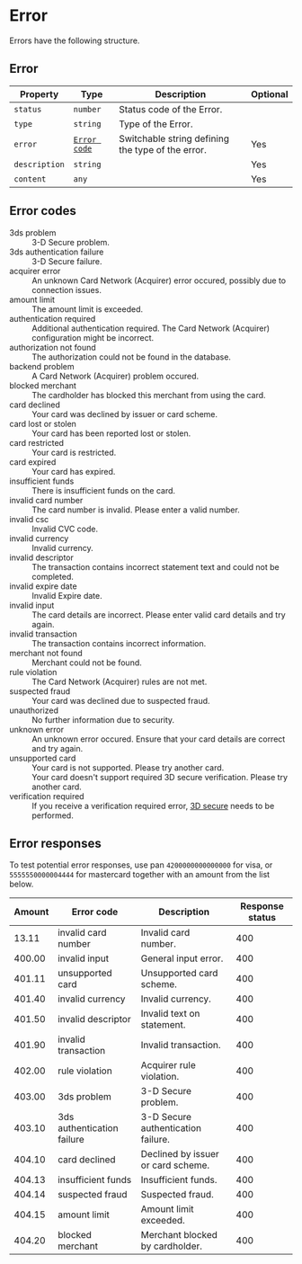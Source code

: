 # Error
Errors have the following structure.
## Error
| Property      | Type                         | Description                                       | Optional |
|---------------|------------------------------|---------------------------------------------------|----------|
| `status`      | `number`                     | Status code of the Error.                         |          |
| `type`        | `string`                     | Type of the Error.                                |          |
| `error`       | [`Error code`](#error-codes) | Switchable string defining the type of the error. | Yes      |
| `description` | `string`                     |                                                   | Yes      |
| `content`     | `any`                        |                                                   | Yes      |
## Error codes
<dl>
<dt>3ds problem</dt>
<dd>  3-D Secure problem.</dd>
<dt>3ds authentication failure</dt>
<dd>  3-D Secure failure.</dd>
<dt>acquirer error</dt>
<dd>  An unknown Card Network (Acquirer) error occured, possibly due to connection issues.</dd>
<dt>amount limit</dt>
<dd>  The amount limit is exceeded.</dd>
<dt>authentication required</dt>
<dd>  Additional authentication required. The Card Network (Acquirer) configuration might be incorrect.</dd>
<dt>authorization not found</dt>
<dd>  The authorization could not be found in the database.</dd>
<dt>backend problem</dt>
<dd>  A Card Network (Acquirer) problem occured.</dd>
<dt>blocked merchant</dt>
<dd>  The cardholder has blocked this merchant from using the card.</dd>
<dt>card declined</dt>
<dd>  Your card was declined by issuer or card scheme.</dd>
<dt>card lost or stolen</dt>
<dd>  Your card has been reported lost or stolen.</dd>
<dt>card restricted</dt>
<dd>  Your card is restricted.</dd>
<dt>card expired</dt>
<dd>  Your card has expired.</dd>
<dt>insufficient funds</dt>
<dd>  There is insufficient funds on the card.</dd>
<dt>invalid card number</dt>
<dd>  The card number is invalid. Please enter a valid number.</dd>
<dt>invalid csc</dt>
<dd>  Invalid CVC code.</dd>
<dt>invalid currency</dt>
<dd>  Invalid currency.</dd>
<dt>invalid descriptor</dt>
<dd>  The transaction contains incorrect statement text and could not be completed.</dd>
<dt>invalid expire date</dt>
<dd>  Invalid Expire date.</dd>
<dt>invalid input</dt>
<dd>  The card details are incorrect. Please enter valid card details and try again.</dd>
<dt>invalid transaction</dt>
<dd>  The transaction contains incorrect information.</dd>
<dt>merchant not found</dt>
<dd>  Merchant could not be found.</dd>
<dt>rule violation</dt>
<dd>  The Card Network (Acquirer) rules are not met.</dd>
<dt>suspected fraud</dt>
<dd>  Your card was declined due to suspected fraud.</dd>
<dt>unauthorized</dt>
<dd>  No further information due to security.</dd>
<dt>unknown error</dt>
<dd>  An unknown error occured. Ensure that your card details are correct and try again.</dd>
<dt>unsupported card</dt>
<dd>  Your card is not supported. Please try another card.</dd>
<dd>  Your card doesn't support required 3D secure verification. Please try another card.</dd>
<dt>verification required</dt>
<dd>  If you receive a verification required error, <a href=../3d-secure/introduction.html>3D secure</a> needs to be performed.</dd>
</dl>

## Error responses

To test potential error responses, use pan  `4200000000000000` for visa, or
`5555550000004444` for mastercard together with an amount from the list below.

| Amount | Error code                 | Description                        | Response status |
|--------|----------------------------|------------------------------------|-----------------|
| 13.11  | invalid card number        | Invalid card number.               | 400             |
| 400.00 | invalid input              | General input error.               | 400             |
| 401.11 | unsupported card           | Unsupported card scheme.           | 400             |
| 401.40 | invalid currency           | Invalid currency.                  | 400             |
| 401.50 | invalid descriptor         | Invalid text on statement.         | 400             |
| 401.90 | invalid transaction        | Invalid transaction.               | 400             |
| 402.00 | rule violation             | Acquirer rule violation.           | 400             |
| 403.00 | 3ds problem                | 3-D Secure problem.                | 400             |
| 403.10 | 3ds authentication failure | 3-D Secure authentication failure. | 400             |
| 404.10 | card declined              | Declined by issuer or card scheme. | 400             |
| 404.13 | insufficient funds         | Insufficient funds.                | 400             |
| 404.14 | suspected fraud            | Suspected fraud.                   | 400             |
| 404.15 | amount limit               | Amount limit exceeded.             | 400             |
| 404.20 | blocked merchant           | Merchant blocked by cardholder.    | 400             |